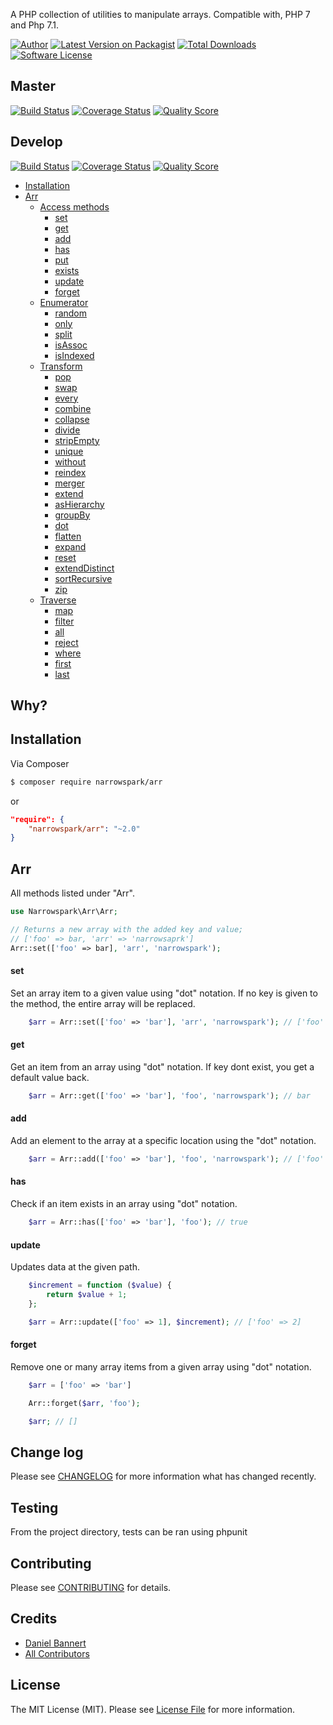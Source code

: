 
A PHP collection of utilities to manipulate arrays. Compatible with, PHP 7 and Php 7.1.

[![Author](http://img.shields.io/badge/author-@anolilab-blue.svg?style=flat-square)](https://twitter.com/anolilab)
[![Latest Version on Packagist](https://img.shields.io/packagist/v/narrowspark/arr.svg?style=flat-square)](https://packagist.org/packages/narrowspark/arr)
[![Total Downloads](https://img.shields.io/packagist/dt/narrowspark/arr.svg?style=flat-square)](https://packagist.org/packages/narrowspark/arr)
[![Software License](https://img.shields.io/badge/license-MIT-brightgreen.svg?style=flat-square)](LICENSE)

## Master

[![Build Status](https://img.shields.io/travis/narrowspark/arr/master.svg?style=flat-square)](https://travis-ci.org/narrowspark/arr)
[![Coverage Status](https://img.shields.io/scrutinizer/coverage/g/narrowspark/arr/master.svg?style=flat-square)](https://scrutinizer-ci.com/g/narrowspark/arr/code-structure)
[![Quality Score](https://img.shields.io/scrutinizer/g/narrowspark/arr/master.svg?style=flat-square)](https://scrutinizer-ci.com/g/narrowspark/arr)

## Develop

[![Build Status](https://img.shields.io/travis/narrowspark/arr/develop.svg?style=flat-square)](https://travis-ci.org/narrowspark/arr)
[![Coverage Status](https://img.shields.io/scrutinizer/coverage/g/narrowspark/arr/develop.svg?style=flat-square)](https://scrutinizer-ci.com/g/narrowspark/arr/code-structure)
[![Quality Score](https://img.shields.io/scrutinizer/g/narrowspark/arr/develop.svg?style=flat-square)](https://scrutinizer-ci.com/g/narrowspark/arr)

* [Installation](#installation)
* [Arr](#arr)
    * [Access methods](#access)
        * [set](#set)
        * [get](#get)
        * [add](#add)
        * [has](#has)
        * [put](#put)
        * [exists](#exists)
        * [update](#update)
        * [forget](#forget)
    * [Enumerator](#enumerator)
        * [random](#random)
        * [only](only)
        * [split](#split)
        * [isAssoc](#isAssoc)
        * [isIndexed](#isIndexed)
    * [Transform](#transform)
        * [pop](#pop)
        * [swap](#swap)
        * [every](#every)
        * [combine](#combine)
        * [collapse](#collapse)
        * [divide](#divide)
        * [stripEmpty](#stripEmpty)
        * [unique](#unique)
        * [without](#without)
        * [reindex](#reindex)
        * [merger](#merge)
        * [extend](#extend)
        * [asHierarchy](#asHierarchy)
        * [groupBy](#groupBy)
        * [dot](#dot)
        * [flatten](#flatten)
        * [expand](#expand)
        * [reset](#reset)
        * [extendDistinct](#extendDistinct)
        * [sortRecursive](#sortRecursive)
        * [zip](#zip)
    * [Traverse](#traverse)
        * [map](#map)
        * [filter](#filter)
        * [all](#all)
        * [reject](#reject)
        * [where](#where)
        * [first](#first)
        * [last](#last)

## Why?

## Installation

Via Composer

``` bash
$ composer require narrowspark/arr
```

or

``` json
"require": {
    "narrowspark/arr": "~2.0"
}
```

## Arr

All methods listed under "Arr".

``` php
use Narrowspark\Arr\Arr;

// Returns a new array with the added key and value;
// ['foo' => bar, 'arr' => 'narrowsaprk']
Arr::set(['foo' => bar], 'arr', 'narrowspark');
```

#### set

Set an array item to a given value using "dot" notation. If no key is given to the method, the entire array will be replaced.
``` php
    $arr = Arr::set(['foo' => 'bar'], 'arr', 'narrowspark'); // ['foo' => 'bar', 'arr' => 'narrowspark']
```

#### get

Get an item from an array using "dot" notation. If key dont exist, you get a default value back.

``` php
    $arr = Arr::get(['foo' => 'bar'], 'foo', 'narrowspark'); // bar
```

#### add

Add an element to the array at a specific location using the "dot" notation.

``` php
    $arr = Arr::add(['foo' => 'bar'], 'foo', 'narrowspark'); // ['foo' => ['bar', 'narrowspark']]
```

#### has

Check if an item exists in an array using "dot" notation.

``` php
    $arr = Arr::has(['foo' => 'bar'], 'foo'); // true
```

#### update

Updates data at the given path.

``` php
    $increment = function ($value) {
        return $value + 1;
    };

    $arr = Arr::update(['foo' => 1], $increment); // ['foo' => 2]
```

#### forget

Remove one or many array items from a given array using "dot" notation.

``` php
    $arr = ['foo' => 'bar']

    Arr::forget($arr, 'foo');

    $arr; // []
```

## Change log

Please see [CHANGELOG](CHANGELOG.md) for more information what has changed recently.

## Testing

From the project directory, tests can be ran using phpunit

## Contributing

Please see [CONTRIBUTING](CONTRIBUTING.md) for details.

## Credits

- [Daniel Bannert](https://github.com/prisis)
- [All Contributors](../../contributors)

## License

The MIT License (MIT). Please see [License File](LICENSE.md) for more information.
